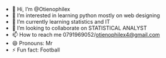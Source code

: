- 👋 Hi, I’m @Otienophilex
- 👀 I’m interested in learning python mostly on web designing
- 🌱 I’m currently learning statistics and IT
- 💞️ I’m looking to collaborate on STATISTICAL ANALYST
- 📫 How to reach me 0791969052/otienophilex4@gmail.com
- 😄 Pronouns: Mr
- ⚡ Fun fact: Football

<!---
Otienophilex/Otienophilex is a ✨ special ✨ repository because its `README.md` (this file) appears on your GitHub profile.
You can click the Preview link to take a look at your changes.
--->
